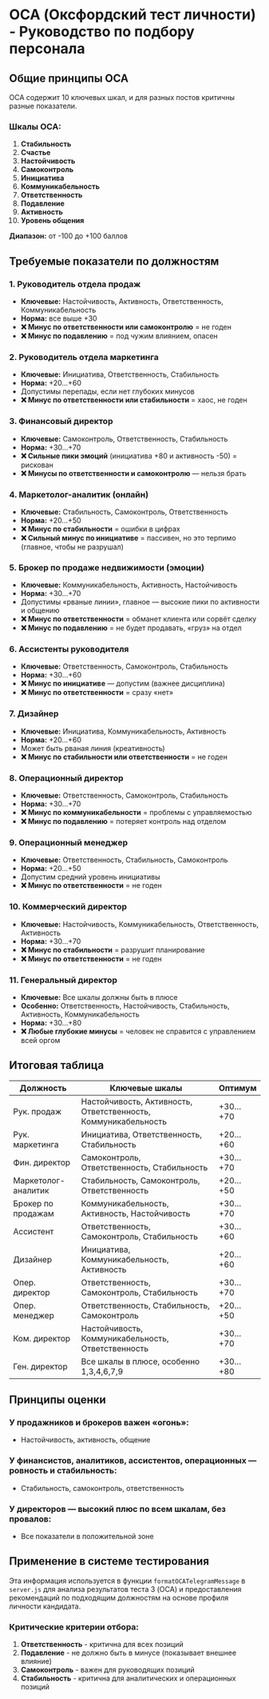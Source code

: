 # OCA (Оксфордский тест личности) - Руководство по подбору персонала

## Общие принципы OCA

OCA содержит 10 ключевых шкал, и для разных постов критичны разные показатели.

### Шкалы OCA:
1. **Стабильность**
2. **Счастье** 
3. **Настойчивость**
4. **Самоконтроль**
5. **Инициатива**
6. **Коммуникабельность**
7. **Ответственность**
8. **Подавление**
9. **Активность**
10. **Уровень общения**

**Диапазон:** от -100 до +100 баллов

## Требуемые показатели по должностям

### 1. Руководитель отдела продаж
- **Ключевые:** Настойчивость, Активность, Ответственность, Коммуникабельность
- **Норма:** все выше +30
- **❌ Минус по ответственности или самоконтролю** = не годен
- **❌ Минус по подавлению** = под чужим влиянием, опасен

### 2. Руководитель отдела маркетинга
- **Ключевые:** Инициатива, Ответственность, Стабильность
- **Норма:** +20…+60
- Допустимы перепады, если нет глубоких минусов
- **❌ Минус по ответственности или стабильности** = хаос, не годен

### 3. Финансовый директор
- **Ключевые:** Самоконтроль, Ответственность, Стабильность
- **Норма:** +30…+70
- **❌ Сильные пики эмоций** (инициатива +80 и активность -50) = рискован
- **❌ Минусы по ответственности и самоконтролю** — нельзя брать

### 4. Маркетолог-аналитик (онлайн)
- **Ключевые:** Стабильность, Самоконтроль, Ответственность
- **Норма:** +20…+50
- **❌ Минус по стабильности** = ошибки в цифрах
- **❌ Сильный минус по инициативе** = пассивен, но это терпимо (главное, чтобы не разрушал)

### 5. Брокер по продаже недвижимости (эмоции)
- **Ключевые:** Коммуникабельность, Активность, Настойчивость
- **Норма:** +30…+70
- Допустимы «рваные линии», главное — высокие пики по активности и общению
- **❌ Минус по ответственности** = обманет клиента или сорвёт сделку
- **❌ Минус по подавлению** = не будет продавать, «груз» на отдел

### 6. Ассистенты руководителя
- **Ключевые:** Ответственность, Самоконтроль, Стабильность
- **Норма:** +30…+60
- **❌ Минус по инициативе** — допустим (важнее дисциплина)
- **❌ Минус по ответственности** = сразу «нет»

### 7. Дизайнер
- **Ключевые:** Инициатива, Коммуникабельность, Активность
- **Норма:** +20…+60
- Может быть рваная линия (креативность)
- **❌ Минус по стабильности или ответственности** = не годен

### 8. Операционный директор
- **Ключевые:** Ответственность, Самоконтроль, Стабильность
- **Норма:** +30…+70
- **❌ Минус по коммуникабельности** = проблемы с управляемостью
- **❌ Минус по подавлению** = потеряет контроль над отделом

### 9. Операционный менеджер
- **Ключевые:** Ответственность, Стабильность, Самоконтроль
- **Норма:** +20…+50
- Допустим средний уровень инициативы
- **❌ Минус по ответственности** = не годен

### 10. Коммерческий директор
- **Ключевые:** Настойчивость, Коммуникабельность, Ответственность, Активность
- **Норма:** +30…+70
- **❌ Минус по стабильности** = разрушит планирование
- **❌ Минус по ответственности** = не годен

### 11. Генеральный директор
- **Ключевые:** Все шкалы должны быть в плюсе
- **Особенно:** Ответственность, Настойчивость, Стабильность, Активность, Коммуникабельность
- **Норма:** +30…+80
- **❌ Любые глубокие минусы** = человек не справится с управлением всей оргом

## Итоговая таблица

| Должность | Ключевые шкалы | Оптимум |
|-----------|----------------|---------|
| Рук. продаж | Настойчивость, Активность, Ответственность, Коммуникабельность | +30…+70 |
| Рук. маркетинга | Инициатива, Ответственность, Стабильность | +20…+60 |
| Фин. директор | Самоконтроль, Ответственность, Стабильность | +30…+70 |
| Маркетолог-аналитик | Стабильность, Самоконтроль, Ответственность | +20…+50 |
| Брокер по продажам | Коммуникабельность, Активность, Настойчивость | +30…+70 |
| Ассистент | Ответственность, Самоконтроль, Стабильность | +30…+60 |
| Дизайнер | Инициатива, Коммуникабельность, Активность | +20…+60 |
| Опер. директор | Ответственность, Самоконтроль, Стабильность | +30…+70 |
| Опер. менеджер | Ответственность, Стабильность, Самоконтроль | +20…+50 |
| Ком. директор | Настойчивость, Коммуникабельность, Ответственность | +30…+70 |
| Ген. директор | Все шкалы в плюсе, особенно 1,3,4,6,7,9 | +30…+80 |

## Принципы оценки

### У продажников и брокеров важен «огонь»:
- Настойчивость, активность, общение

### У финансистов, аналитиков, ассистентов, операционных — ровность и стабильность:
- Стабильность, самоконтроль, ответственность

### У директоров — высокий плюс по всем шкалам, без провалов:
- Все показатели в положительной зоне

## Применение в системе тестирования

Эта информация используется в функции `formatOCATelegramMessage` в `server.js` для анализа результатов теста 3 (OCA) и предоставления рекомендаций по подходящим должностям на основе профиля личности кандидата.

### Критические критерии отбора:
1. **Ответственность** - критична для всех позиций
2. **Подавление** - не должно быть в минусе (показывает внешнее влияние)
3. **Самоконтроль** - важен для руководящих позиций
4. **Стабильность** - критична для аналитических и операционных позиций
